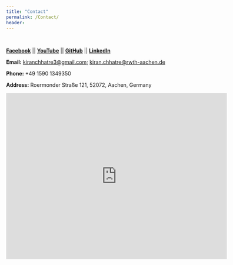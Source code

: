 ```yaml
---
title: "Contact"
permalink: /Contact/
header:
---
```

<br/>

**[Facebook](https://www.facebook.com/kiran.chhatre)**  ||  **[YouTube](https://www.youtube.com/channel/UCl-eVYv0TSICZPVeohpgoLw)**  ||  **[GitHub](https://github.com/kiranchhatre)**  || **[LinkedIn](https://www.linkedin.com/in/kiranchhatre/)**

**Email:** [kiranchhatre3@gmail.com](mailto:kiranchhatre3@gmail.com); [kiran.chhatre@rwth-aachen.de](mailto:kiran.chhatre@rwth-aachen.de)

**Phone:** +49 1590 1349350

**Address:** Roermonder Straße 121, 52072, Aachen, Germany

<iframe src="https://www.google.com/maps/embed?pb=!1m18!1m12!1m3!1d2522.410104977617!2d6.068228015472783!3d50.7865078709744!2m3!1f0!2f0!3f0!3m2!1i1024!2i768!4f13.1!3m3!1m2!1s0x47c0999c25dc1cb3%3A0xf339697aeaddd7ee!2sRoermonder+Str.+121%2C+52072+Aachen!5e0!3m2!1sen!2sde!4v1544997556454" width="600" height="450" frameborder="0" style="border:0" allowfullscreen></iframe>

